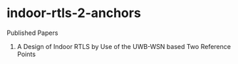 # indoor-rtls-2-anchors

Published Papers
1. A Design of Indoor RTLS by Use of the UWB-WSN based Two Reference Points